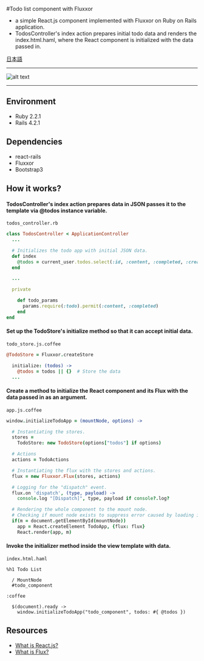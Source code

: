 #Todo list component with Fluxxor

- a simple React.js component implemented with Fluxxor on Ruby on Rails application.
- TodosController's index action prepares initial todo data and renders the index.html.haml, where the React component is initialized with the data passed in.

[日本語](http://qiita.com/mnishiguchi/items/594178849da209b9c9fd)

---

![alt text](https://github.com/mnishiguchi/todolist2_react_fluxxor_rails/blob/master/Screenshot.png)

---

## Environment
- Ruby 2.2.1
- Rails 4.2.1

## Dependencies
- react-rails
- Fluxxor
- Bootstrap3

## How it works?
#### TodosController's index action prepares data in JSON passes it to the template via @todos instance variable.
`todos_controller.rb`

```rb
class TodosController < ApplicationController
  ...

  # Initializes the todo app with initial JSON data.
  def index
    @todos = current_user.todos.select(:id, :content, :completed, :created_at).to_json
  end

  ...

  private

    def todo_params
      params.require(:todo).permit(:content, :completed)
    end
end
```

#### Set up the TodoStore's initialize method so that it can accept initial data.
`todo_store.js.coffee`

```coffee
@TodoStore = Fluxxor.createStore

  initialize: (todos) ->
    @todos = todos || {}  # Store the data
  ...
```

#### Create a method to initialize the React component and its Flux with the data passed in as an argument.
`app.js.coffee`

```coffee
window.initializeTodoApp = (mountNode, options) ->

  # Instantiating the stores.
  stores =
    TodoStore: new TodoStore(options["todos"] if options)

  # Actions
  actions = TodoActions

  # Instantiating the flux with the stores and actions.
  flux = new Fluxxor.Flux(stores, actions)

  # Logging for the "dispatch" event.
  flux.on 'dispatch', (type, payload) ->
    console.log "[Dispatch]", type, payload if console?.log?

  # Rendering the whole component to the mount node.
  # Checking if mount node exists to suppress error caused by loading irrelevant pages.
  if(m = document.getElementById(mountNode))
    app = React.createElement TodoApp, {flux: flux}
    React.render(app, m)
```

#### Invoke the initializer method inside the view template with data.
`index.html.haml`

```haml
%h1 Todo List

  / MountNode
  #todo_component

:coffee

  $(document).ready ->
    window.initializeTodoApp("todo_component", todos: #{ @todos })
```


## Resources
- [What is React.js?](https://facebook.github.io/react/)
- [What is Flux?](http://fluxxor.com/what-is-flux.html)
